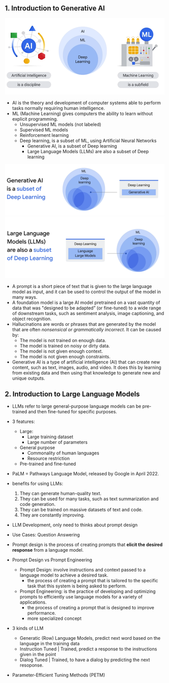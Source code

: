 ## 1. Introduction to Generative AI

![](./images/ai-vs-ml.png)

- AI is the theory and development of computer systems able to perform tasks normally
  requiring human intelligence.
- ML (Machine Learning) gives computers the ability to learn without explicit programming.
  - Unsupervised ML models (not labeled)
  - Supervised ML models
  - Reinforcement learning
  - Deep learning, is a subset of ML, using Artificial Neural Networks
    - Generative AI, is a subset of Deep learning
    - Large Language Models (LLMs) are also a subset of Deep learning

![](./images/gen-ai.png)
![](./images/llm.png)

- A prompt is a short piece of text that is given to the large language model as input,
  and it can be used to control the output of the model in many ways.
- A foundation model is a large AI model pretrained on a vast quantity of data
  that was "designed to be adapted” (or fine-tuned) to a wide range of downstream tasks,
  such as sentiment analysis, image captioning, and object recognition.
- Hallucinations are words or phrases that are generated by the model
  that are often *nonsensical or grammatically incorrect*. It can be caused by:
  - The model is not trained on enough data.
  - The model is trained on noisy or dirty data.
  - The model is not given enough context.
  - The model is not given enough constraints.
- Generative AI is a type of artificial intelligence (AI) that can create new content,
  such as text, images, audio, and video. It does this by learning from existing data
  and then using that knowledge to generate new and unique outputs.

## 2. Introduction to Large Language Models

- LLMs refer to large general-purpose language models can be pre-trained and then fine-tuned for specific purposes.
- 3 features:
  - Large:
    - Large training dataset
    - Large number of parameters
  - General purpose
    - Commonality of human languages
    - Resource restriction
  - Pre-trained and fine-tuned
- PaLM = Pathways Language Model, released by Google in April 2022.
- benefits for using LLMs:
  1. They can generate human-quality text.
  2. They can be used for many tasks, such as text summarization and code generation.
  3. They can be trained on massive datasets of text and code.
  4. They are constantly improving.
- LLM Development, only need to thinks about prompt design
- Use Cases: Question Answering
- Prompt design is the process of creating prompts that **elicit the desired response** from a language model.

- Prompt Design vs Prompt Engineering
  - Prompt Design: involve instructions and context passed to a language model to achieve a desired task.
    - the process of creating a prompt that is tailored to the specific task that this system is being asked to perform.
  - Prompt Engineering: is the practice of developing and optimizing prompts to efficiently use language models for a variety of applications.
    - the process of creating a prompt that is designed to improve performance.
    - more specialized concept
- 3 kinds of LLM
  - Generatic (Row) Language Models, predict next word based on the language in the training data
  - Instruction Tuned | Trained, predict a response to the instructions given in the point
  - Dialog Tuned | Trained, to have a dialog by predicting the next resoponse.
- Parameter-Efficient Tuning Methods (PETM)

